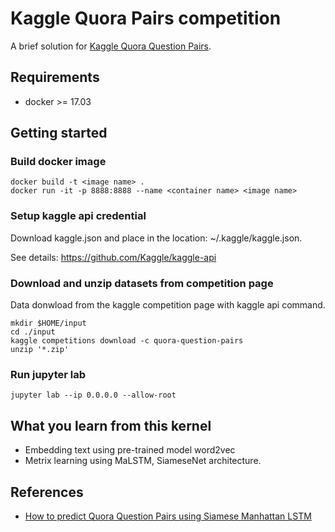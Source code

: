 # Kaggle Quora Pairs competition
A brief solution for [Kaggle Quora Question Pairs](https://www.kaggle.com/c/quora-question-pairs).

## Requirements
- docker >= 17.03

## Getting started
### Build docker image 
```
docker build -t <image name> .
docker run -it -p 8888:8888 --name <container name> <image name>
```

### Setup kaggle api credential
Download kaggle.json and place in the location: ~/.kaggle/kaggle.json.

See details: https://github.com/Kaggle/kaggle-api


### Download and unzip datasets from competition page
Data donwload from the kaggle competition page with kaggle api command.
```
mkdir $HOME/input
cd ./input
kaggle competitions download -c quora-question-pairs
unzip '*.zip'
```

### Run jupyter lab
```
jupyter lab --ip 0.0.0.0 --allow-root
```

## What you learn from this kernel
- Embedding text using pre-trained model word2vec
- Metrix learning using MaLSTM, SiameseNet architecture.

## References
- [How to predict Quora Question Pairs using Siamese Manhattan LSTM](https://medium.com/mlreview/implementing-malstm-on-kaggles-quora-question-pairs-competition-8b31b0b16a07)
